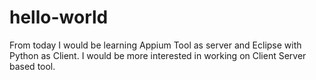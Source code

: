 # hello-world
From today I would be learning Appium Tool as server and Eclipse with Python as Client. 
I would be more interested in working on Client Server based tool.
